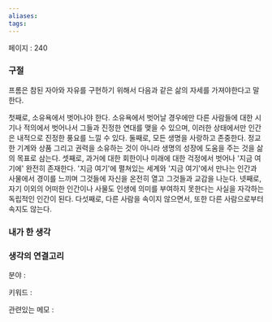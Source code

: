 ```yaml
---
aliases: 
tags:
---
```

페이지 : 240

### 구절
프롬은 참된 자아와 자유를 구현하기 위해서 다음과 같은 삶의 자세를 가져야한다고 말한다.

첫째로, 소유욕에서 벗어나야 한다. 소유욕에서 벗어날 경우에만 다른 사람들에 대한 시기나 적의에서 벗어나서 그들과 진정한 연대를 맺을 수 있으며, 이러한 상태에서만 인간은 내적으로 진정한 풍요를 느낄 수 있다.
둘째로, 모든 생명을 사랑하고 존중한다. 정교한 기계와 상품 그리고 권력을 소유하는 것이 아니라 생명의 성장에 도움을 주는 것을 삶의 목표로 삼는다.
셋째로, 과거에 대한 회한이나 미래에 대한 걱정에서 벗어나 '지금 여기에' 완전히 존재한다. '지금 여기'에 펼쳐있는 세계와 '지금 여기'에서 만나는 인간과 사물에서 경이를 느끼며 그것들에 자신을 온전히 열고 그것들과 교감을 나눈다.
넷째로, 자기 이외의 어떠한 인간이나 사물도 인생에 의미를 부여하지 못한다는 사실을 자각하는 독립적인 인간이 된다.
다섯째로, 다른 사람을 속이지 않으면서, 또한 다른 사람으로부터 속지도 않는다. 


### 내가 한 생각


### 생각의 연결고리
분야 : 

키워드 : 

관련있는 메모 : 